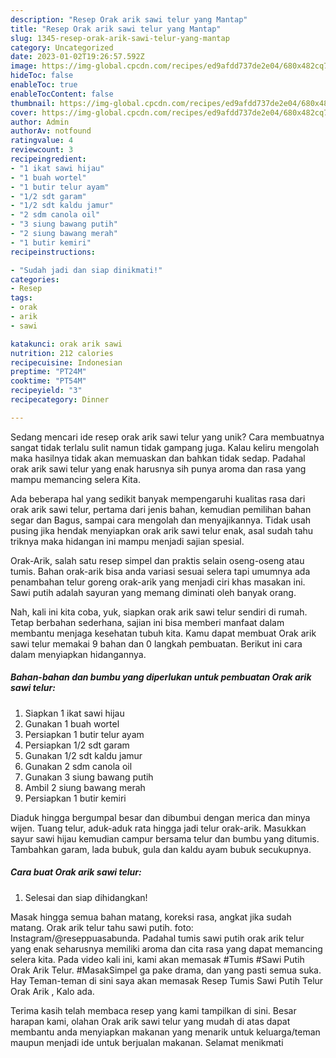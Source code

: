 ```yaml
---
description: "Resep Orak arik sawi telur yang Mantap"
title: "Resep Orak arik sawi telur yang Mantap"
slug: 1345-resep-orak-arik-sawi-telur-yang-mantap
category: Uncategorized
date: 2023-01-02T19:26:57.592Z
image: https://img-global.cpcdn.com/recipes/ed9afdd737de2e04/680x482cq70/orak-arik-sawi-telur-foto-resep-utama.jpg
hideToc: false
enableToc: true
enableTocContent: false
thumbnail: https://img-global.cpcdn.com/recipes/ed9afdd737de2e04/680x482cq70/orak-arik-sawi-telur-foto-resep-utama.jpg
cover: https://img-global.cpcdn.com/recipes/ed9afdd737de2e04/680x482cq70/orak-arik-sawi-telur-foto-resep-utama.jpg
author: Admin
authorAv: notfound
ratingvalue: 4
reviewcount: 3
recipeingredient:
- "1 ikat sawi hijau"
- "1 buah wortel"
- "1 butir telur ayam"
- "1/2 sdt garam"
- "1/2 sdt kaldu jamur"
- "2 sdm canola oil"
- "3 siung bawang putih"
- "2 siung bawang merah"
- "1 butir kemiri"
recipeinstructions:

- "Sudah jadi dan siap dinikmati!"
categories:
- Resep
tags:
- orak
- arik
- sawi

katakunci: orak arik sawi 
nutrition: 212 calories
recipecuisine: Indonesian
preptime: "PT24M"
cooktime: "PT54M"
recipeyield: "3"
recipecategory: Dinner

---
```





Sedang mencari ide resep orak arik sawi telur yang unik? Cara membuatnya sangat tidak terlalu sulit namun tidak gampang juga. Kalau keliru mengolah maka hasilnya tidak akan memuaskan dan bahkan tidak sedap. Padahal orak arik sawi telur yang enak harusnya sih punya aroma dan rasa yang mampu memancing selera Kita.





Ada beberapa hal yang sedikit banyak mempengaruhi kualitas rasa dari orak arik sawi telur, pertama dari jenis bahan, kemudian pemilihan bahan segar dan Bagus, sampai cara mengolah dan menyajikannya. Tidak usah pusing jika hendak menyiapkan orak arik sawi telur enak,      asal sudah tahu triknya maka hidangan ini mampu menjadi sajian spesial.














Orak-Arik, salah satu resep simpel dan praktis selain oseng-oseng atau tumis. Bahan orak-arik bisa anda variasi sesuai selera tapi umumnya ada penambahan telur goreng orak-arik yang menjadi ciri khas masakan ini. Sawi putih adalah sayuran yang memang diminati oleh banyak orang.






Nah, kali ini kita coba, yuk, siapkan orak arik sawi telur sendiri di rumah. Tetap berbahan sederhana, sajian ini bisa memberi manfaat dalam membantu menjaga kesehatan tubuh kita. Kamu dapat membuat Orak arik sawi telur memakai 9 bahan dan 0 langkah pembuatan. Berikut ini cara dalam menyiapkan hidangannya.

<!--inarticleads1-->

##### Bahan-bahan dan bumbu yang diperlukan untuk pembuatan Orak arik sawi telur:

1. Siapkan 1 ikat sawi hijau
1. Gunakan 1 buah wortel
1. Persiapkan 1 butir telur ayam
1. Persiapkan 1/2 sdt garam
1. Gunakan 1/2 sdt kaldu jamur
1. Gunakan 2 sdm canola oil
1. Gunakan 3 siung bawang putih
1. Ambil 2 siung bawang merah
1. Persiapkan 1 butir kemiri


Diaduk hingga bergumpal besar dan dibumbui dengan merica dan minya wijen. Tuang telur, aduk-aduk rata hingga jadi telur orak-arik. Masukkan sayur sawi hijau kemudian campur bersama telur dan bumbu yang ditumis. Tambahkan garam, lada bubuk, gula dan kaldu ayam bubuk secukupnya. 

<!--inarticleads2-->

##### Cara buat Orak arik sawi telur:


1. Selesai dan siap dihidangkan!

Masak hingga semua bahan matang, koreksi rasa, angkat jika sudah matang. Orak arik telur tahu sawi putih. foto: Instagram/@reseppuasabunda. Padahal tumis sawi putih orak arik telur yang enak seharusnya memiliki aroma dan cita rasa yang dapat memancing selera kita. Pada video kali ini, kami akan memasak #Tumis #Sawi Putih Orak Arik Telur. #MasakSimpel ga pake drama, dan yang pasti semua suka. Hay Teman-teman di sini saya akan memasak Resep Tumis Sawi Putih Telur Orak Arik , Kalo ada. 

Terima kasih telah membaca resep yang kami tampilkan di sini. Besar harapan kami, olahan Orak arik sawi telur yang mudah di atas dapat membantu anda menyiapkan makanan yang menarik untuk keluarga/teman maupun menjadi ide untuk berjualan makanan. Selamat menikmati
